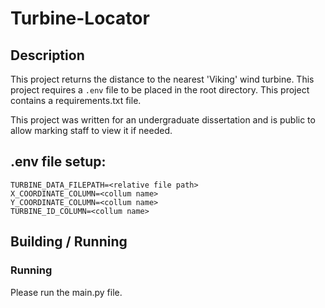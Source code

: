 # Turbine-Locator
## Description
This project returns the distance to the nearest 'Viking' wind turbine.
This project requires a `.env` file to be placed in the root directory.
This project contains a requirements.txt file.

This project was written for an undergraduate dissertation and is public to allow marking staff to view it if needed.

## .env file setup:
```
TURBINE_DATA_FILEPATH=<relative file path>
X_COORDINATE_COLUMN=<collum name>
Y_COORDINATE_COLUMN=<collum name>
TURBINE_ID_COLUMN=<collum name>
```

## Building / Running
### Running
Please run the main.py file. 
